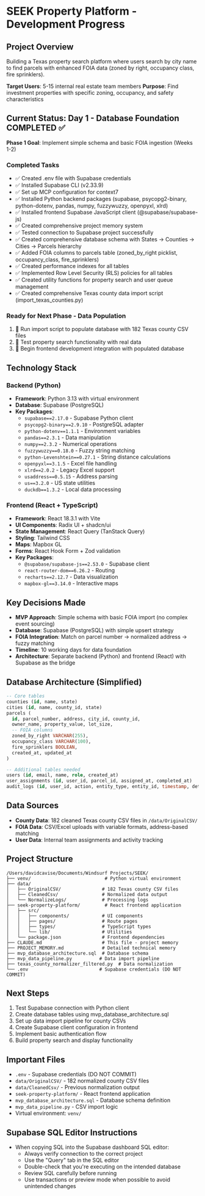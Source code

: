 # SEEK Property Platform - Development Progress

## Project Overview
Building a Texas property search platform where users search by city name to find parcels with enhanced FOIA data (zoned by right, occupancy class, fire sprinklers).

**Target Users**: 5-15 internal real estate team members
**Purpose**: Find investment properties with specific zoning, occupancy, and safety characteristics

## Current Status: Day 1 - Database Foundation COMPLETED ✅
**Phase 1 Goal**: Implement simple schema and basic FOIA ingestion (Weeks 1-2)

### Completed Tasks
- ✅ Created .env file with Supabase credentials 
- ✅ Installed Supabase CLI (v2.33.9)
- ✅ Set up MCP configuration for context7
- ✅ Installed Python backend packages (supabase, psycopg2-binary, python-dotenv, pandas, numpy, fuzzywuzzy, openpyxl, xlrd)
- ✅ Installed frontend Supabase JavaScript client (@supabase/supabase-js)
- ✅ Created comprehensive project memory system
- ✅ Tested connection to Supabase project successfully
- ✅ Created comprehensive database schema with States → Counties → Cities → Parcels hierarchy
- ✅ Added FOIA columns to parcels table (zoned_by_right picklist, occupancy_class, fire_sprinklers)
- ✅ Created performance indexes for all tables
- ✅ Implemented Row Level Security (RLS) policies for all tables
- ✅ Created utility functions for property search and user queue management
- ✅ Created comprehensive Texas county data import script (import_texas_counties.py)

### Ready for Next Phase - Data Population
1. 🚀 Run import script to populate database with 182 Texas county CSV files
2. 🚀 Test property search functionality with real data
3. 🚀 Begin frontend development integration with populated database

## Technology Stack

### Backend (Python)
- **Framework**: Python 3.13 with virtual environment
- **Database**: Supabase (PostgreSQL)
- **Key Packages**:
  - `supabase==2.17.0` - Supabase Python client
  - `psycopg2-binary==2.9.10` - PostgreSQL adapter
  - `python-dotenv==1.1.1` - Environment variables
  - `pandas==2.3.1` - Data manipulation
  - `numpy==2.3.2` - Numerical operations
  - `fuzzywuzzy==0.18.0` - Fuzzy string matching
  - `python-Levenshtein==0.27.1` - String distance calculations
  - `openpyxl==3.1.5` - Excel file handling
  - `xlrd==2.0.2` - Legacy Excel support
  - `usaddress==0.5.15` - Address parsing
  - `us==3.2.0` - US state utilities
  - `duckdb==1.3.2` - Local data processing

### Frontend (React + TypeScript)
- **Framework**: React 18.3.1 with Vite
- **UI Components**: Radix UI + shadcn/ui
- **State Management**: React Query (TanStack Query)
- **Styling**: Tailwind CSS
- **Maps**: Mapbox GL
- **Forms**: React Hook Form + Zod validation
- **Key Packages**:
  - `@supabase/supabase-js==2.53.0` - Supabase client
  - `react-router-dom==6.26.2` - Routing
  - `recharts==2.12.7` - Data visualization
  - `mapbox-gl==3.14.0` - Interactive maps

## Key Decisions Made
- **MVP Approach**: Simple schema with basic FOIA import (no complex event sourcing)
- **Database**: Supabase (PostgreSQL) with simple upsert strategy
- **FOIA Integration**: Match on parcel number → normalized address → fuzzy matching
- **Timeline**: 10 working days for data foundation
- **Architecture**: Separate backend (Python) and frontend (React) with Supabase as the bridge

## Database Architecture (Simplified)
```sql
-- Core tables
counties (id, name, state)
cities (id, name, county_id, state)
parcels (
  id, parcel_number, address, city_id, county_id,
  owner_name, property_value, lot_size,
  -- FOIA columns
  zoned_by_right VARCHAR(255),
  occupancy_class VARCHAR(100), 
  fire_sprinklers BOOLEAN,
  created_at, updated_at
)

-- Additional tables needed
users (id, email, name, role, created_at)
user_assignments (id, user_id, parcel_id, assigned_at, completed_at)
audit_logs (id, user_id, action, entity_type, entity_id, timestamp, details)
```

## Data Sources
- **County Data**: 182 cleaned Texas county CSV files in `/data/OriginalCSV/`
- **FOIA Data**: CSV/Excel uploads with variable formats, address-based matching
- **User Data**: Internal team assignments and activity tracking

## Project Structure
```
/Users/davidcavise/Documents/Windsurf Projects/SEEK/
├── venv/                           # Python virtual environment
├── data/
│   ├── OriginalCSV/               # 182 Texas county CSV files
│   ├── CleanedCsv/                # Normalized data output
│   └── NormalizeLogs/             # Processing logs
├── seek-property-platform/         # React frontend application
│   ├── src/
│   │   ├── components/            # UI components
│   │   ├── pages/                 # Route pages
│   │   ├── types/                 # TypeScript types
│   │   └── lib/                   # Utilities
│   └── package.json               # Frontend dependencies
├── CLAUDE.md                      # This file - project memory
├── PROJECT_MEMORY.md              # Detailed technical memory
├── mvp_database_architecture.sql  # Database schema
├── mvp_data_pipeline.py          # Data import pipeline
├── texas_county_normalizer_filtered.py  # Data normalization
└── .env                          # Supabase credentials (DO NOT COMMIT)
```

## Next Steps
1. Test Supabase connection with Python client
2. Create database tables using mvp_database_architecture.sql
3. Set up data import pipeline for county CSVs
4. Create Supabase client configuration in frontend
5. Implement basic authentication flow
6. Build property search and display functionality

## Important Files
- `.env` - Supabase credentials (DO NOT COMMIT)
- `data/OriginalCSV/` - 182 normalized county CSV files  
- `data/CleanedCsv/` - Previous normalization output
- `seek-property-platform/` - React frontend application
- `mvp_database_architecture.sql` - Database schema definition
- `mvp_data_pipeline.py` - CSV import logic
- Virtual environment: `venv/`

## Supabase SQL Editor Instructions
- When copying SQL into the Supabase dashboard SQL editor:
  * Always verify connection to the correct project
  * Use the "Query" tab in the SQL editor
  * Double-check that you're executing on the intended database
  * Review SQL carefully before running
  * Use transactions or preview mode when possible to avoid unintended changes